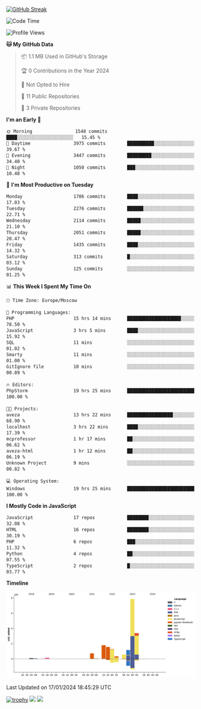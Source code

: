 [![GitHub Streak](https://github-readme-streak-stats.herokuapp.com/?user=yogik10)](https://git.io/streak-stats)
<!--START_SECTION:waka-->
![Code Time](http://img.shields.io/badge/Code%20Time-161%20hrs%2016%20mins-blue)

![Profile Views](http://img.shields.io/badge/Profile%20Views-0-blue)

**🐱 My GitHub Data** 

> 📦 1.1 MB Used in GitHub's Storage 
 > 
> 🏆 0 Contributions in the Year 2024
 > 
> 🚫 Not Opted to Hire
 > 
> 📜 11 Public Repositories 
 > 
> 🔑 3 Private Repositories 
 > 
**I'm an Early 🐤** 

```text
🌞 Morning                1548 commits        ████░░░░░░░░░░░░░░░░░░░░░   15.45 % 
🌆 Daytime                3975 commits        ██████████░░░░░░░░░░░░░░░   39.67 % 
🌃 Evening                3447 commits        █████████░░░░░░░░░░░░░░░░   34.40 % 
🌙 Night                  1050 commits        ███░░░░░░░░░░░░░░░░░░░░░░   10.48 % 
```
📅 **I'm Most Productive on Tuesday** 

```text
Monday                   1706 commits        ████░░░░░░░░░░░░░░░░░░░░░   17.03 % 
Tuesday                  2276 commits        ██████░░░░░░░░░░░░░░░░░░░   22.71 % 
Wednesday                2114 commits        █████░░░░░░░░░░░░░░░░░░░░   21.10 % 
Thursday                 2051 commits        █████░░░░░░░░░░░░░░░░░░░░   20.47 % 
Friday                   1435 commits        ████░░░░░░░░░░░░░░░░░░░░░   14.32 % 
Saturday                 313 commits         █░░░░░░░░░░░░░░░░░░░░░░░░   03.12 % 
Sunday                   125 commits         ░░░░░░░░░░░░░░░░░░░░░░░░░   01.25 % 
```


📊 **This Week I Spent My Time On** 

```text
🕑︎ Time Zone: Europe/Moscow

💬 Programming Languages: 
PHP                      15 hrs 14 mins      ████████████████████░░░░░   78.50 % 
JavaScript               3 hrs 5 mins        ████░░░░░░░░░░░░░░░░░░░░░   15.92 % 
SQL                      11 mins             ░░░░░░░░░░░░░░░░░░░░░░░░░   01.02 % 
Smarty                   11 mins             ░░░░░░░░░░░░░░░░░░░░░░░░░   01.00 % 
GitIgnore file           10 mins             ░░░░░░░░░░░░░░░░░░░░░░░░░   00.89 % 

🔥 Editors: 
PhpStorm                 19 hrs 25 mins      █████████████████████████   100.00 % 

🐱‍💻 Projects: 
aveza                    13 hrs 22 mins      █████████████████░░░░░░░░   68.90 % 
localhost                3 hrs 22 mins       ████░░░░░░░░░░░░░░░░░░░░░   17.39 % 
mcprofessor              1 hr 17 mins        ██░░░░░░░░░░░░░░░░░░░░░░░   06.62 % 
aveza-html               1 hr 12 mins        ██░░░░░░░░░░░░░░░░░░░░░░░   06.19 % 
Unknown Project          9 mins              ░░░░░░░░░░░░░░░░░░░░░░░░░   00.82 % 

💻 Operating System: 
Windows                  19 hrs 25 mins      █████████████████████████   100.00 % 
```

**I Mostly Code in JavaScript** 

```text
JavaScript               17 repos            ████████░░░░░░░░░░░░░░░░░   32.08 % 
HTML                     16 repos            ████████░░░░░░░░░░░░░░░░░   30.19 % 
PHP                      6 repos             ███░░░░░░░░░░░░░░░░░░░░░░   11.32 % 
Python                   4 repos             ██░░░░░░░░░░░░░░░░░░░░░░░   07.55 % 
TypeScript               2 repos             █░░░░░░░░░░░░░░░░░░░░░░░░   03.77 % 
```



**Timeline**

![Lines of Code chart](https://raw.githubusercontent.com/Yogik10/Yogik10/main/assets/bar_graph.png)


 Last Updated on 17/01/2024 18:45:29 UTC
<!--END_SECTION:waka-->
[![trophy](https://github-profile-trophy.vercel.app/?username=yogik10)](https://github.com/ryo-ma/github-profile-trophy)
![](https://github-profile-summary-cards.vercel.app/api/cards/profile-details?username=yogik10&theme=solarized_dark)
![](https://github-profile-summary-cards.vercel.app/api/cards/most-commit-language?username=yogik10&theme=solarized_dark)


